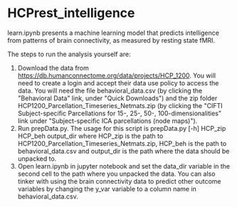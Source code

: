# HCPrest_intelligence

learn.ipynb presents a machine learning model that predicts intelligence from patterns of brain connectivity, as measured by resting state fMRI.

The steps to run the analysis yourself are:

1. Download the data from https://db.humanconnectome.org/data/projects/HCP_1200. You will need to create a login and accept their data use policy to access the data. You will need the file behavioral_data.csv (by clicking the "Behavioral Data" link, under "Quick Downloads") and the zip folder HCP1200_Parcellation_Timeseries_Netmats.zip (by clicking the "CIFTI Subject-specific Parcellations for 15-, 25-, 50-, 100-dimensionalities" link under "Subject-specific ICA parcellations (node maps)").
2. Run prepData.py. The usage for this script is prepData.py [-h] HCP_zip HCP_beh output_dir where HCP_zip is the path to HCP1200_Parcellation_Timeseries_Netmats.zip, HCP_beh is the path to behavioral_data.csv and output_dir is the path where the data should be unpacked to.
3. Open learn.ipynb in jupyter notebook and set the data_dir variable in the second cell to the path where you unpacked the data. You can also tinker with using the brain connectivity data to predict other outcome variables by changing the y_var variable to a column name in behavioral_data.csv. 
